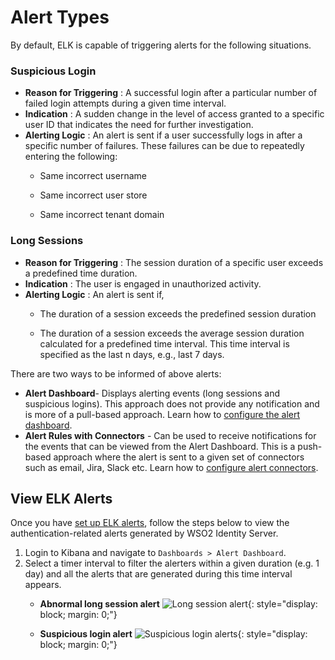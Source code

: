 # Alert Types

By default, ELK is capable of triggering alerts for the following
situations.

### Suspicious Login

- **Reason for Triggering** : A successful login after a particular
  number of failed login attempts during a given time interval.
- **Indication** : A sudden change in the level of access granted to a
  specific user ID that indicates the need for further investigation.
- **Alerting Logic** : An alert is sent if a user successfully logs in
  after a specific number of failures. These failures can be due to
  repeatedly entering the following:
    - Same incorrect username

    - Same incorrect user store

    - Same incorrect tenant domain

### Long Sessions

- **Reason for Triggering** : The session duration of a specific user
  exceeds a predefined time duration.
- **Indication** : The user is engaged in unauthorized activity.
- **Alerting Logic** : An alert is sent if,
    - The duration of a session exceeds the predefined session
      duration

    - The duration of a session exceeds the average session duration
      calculated for a predefined time interval. This time interval is
      specified as the last n days, e.g., last 7 days.

There are two ways to be informed of above alerts:

- **Alert Dashboard**- Displays alerting events (long sessions and
  suspicious logins). This approach does not provide any notification and is more of a pull-based approach. Learn how to [configure the alert dashboard]({{base_path}}/deploy/elk-configuring-alerts).
- **Alert Rules with Connectors** - Can be used to receive
  notifications for the events that can be viewed from the Alert Dashboard. This is a push-based approach where
  the alert is sent to a given set of connectors such as email, Jira, Slack etc. Learn how to [configure alert connectors]({{base_path}}/deploy/elk-configuring-alerts/#configure-alert-connectors).

## View ELK Alerts

Once you have [set up ELK alerts]({{base_path}}/deploy/elk-configuring-alerts), follow the steps below to view the authentication-related alerts generated by WSO2 Identity Server.

1. Login to Kibana and navigate to `Dashboards > Alert Dashboard`.
2. Select a timer interval to filter the alerters within a given duration (e.g. 1 day) and all the alerts that are generated during this time interval appears.
    - **Abnormal long session alert**
    ![Long session alert]({{base_path}}/assets/img/elk-analytics/alerting/elk-alerting-5.png){: style="display: block; margin: 0;"}

    - **Suspicious login alert**
    ![Suspicious login alerts]({{base_path}}/assets/img/elk-analytics/alerting/elk-alerting-2.png){: style="display: block; margin: 0;"}